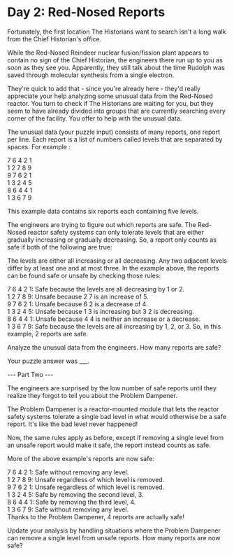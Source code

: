 # Day 2: Red-Nosed Reports

Fortunately, the first location The Historians want to search isn't a long walk from the Chief Historian's office.

While the Red-Nosed Reindeer nuclear fusion/fission plant appears to contain no sign of the Chief Historian, the engineers there run up to you as soon as they see you. Apparently, they still talk about the time Rudolph was saved through molecular synthesis from a single electron.

They're quick to add that - since you're already here - they'd really appreciate your help analyzing some unusual data from the Red-Nosed reactor. You turn to check if The Historians are waiting for you, but they seem to have already divided into groups that are currently searching every corner of the facility. You offer to help with the unusual data.

The unusual data (your puzzle input) consists of many reports, one report per line. Each report is a list of numbers called levels that are separated by spaces. For example :

7 6 4 2 1<br>1 2 7 8 9<br>9 7 6 2 1<br>1 3 2 4 5<br>8 6 4 4 1<br>1 3 6 7 9

This example data contains six reports each containing five levels.

The engineers are trying to figure out which reports are safe. The Red-Nosed reactor safety systems can only tolerate levels that are either gradually increasing or gradually decreasing. So, a report only counts as safe if both of the following are true:

The levels are either all increasing or all decreasing.
Any two adjacent levels differ by at least one and at most three.
In the example above, the reports can be found safe or unsafe by checking those rules:

7 6 4 2 1: Safe because the levels are all decreasing by 1 or 2.<br>
1 2 7 8 9: Unsafe because 2 7 is an increase of 5.<br>
9 7 6 2 1: Unsafe because 6 2 is a decrease of 4.<br>
1 3 2 4 5: Unsafe because 1 3 is increasing but 3 2 is decreasing.<br>
8 6 4 4 1: Unsafe because 4 4 is neither an increase or a decrease.<br>
1 3 6 7 9: Safe because the levels are all increasing by 1, 2, or 3.
So, in this example, 2 reports are safe.

Analyze the unusual data from the engineers. How many reports are safe?

Your puzzle answer was ___.

--- Part Two ---

The engineers are surprised by the low number of safe reports until they realize they forgot to tell you about the Problem Dampener.

The Problem Dampener is a reactor-mounted module that lets the reactor safety systems tolerate a single bad level in what would otherwise be a safe report. It's like the bad level never happened!

Now, the same rules apply as before, except if removing a single level from an unsafe report would make it safe, the report instead counts as safe.

More of the above example's reports are now safe:

7 6 4 2 1: Safe without removing any level.<br>
1 2 7 8 9: Unsafe regardless of which level is removed.<br>
9 7 6 2 1: Unsafe regardless of which level is removed.<br>
1 3 2 4 5: Safe by removing the second level, 3.<br>
8 6 4 4 1: Safe by removing the third level, 4.<br>
1 3 6 7 9: Safe without removing any level.<br>
Thanks to the Problem Dampener, 4 reports are actually safe!

Update your analysis by handling situations where the Problem Dampener can remove a single level from unsafe reports. How many reports are now safe?
